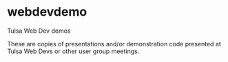 webdevdemo
==========

Tulsa Web Dev demos

These are copies of presentations and/or demonstration code presented at Tulsa Web Devs or other user group meetings.  
